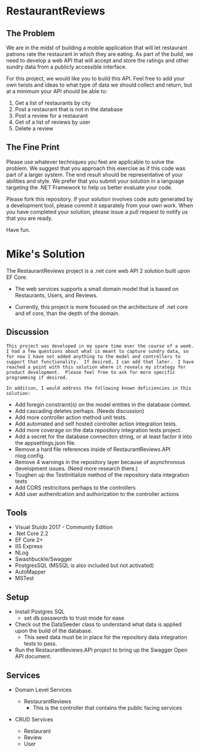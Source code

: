 RestaurantReviews
=================

The Problem
--------------
We are in the midst of building a mobile application that will let restaurant patrons rate the restaurant in which they are eating. As part of the build, we need to develop a web API that will accept and store the ratings and other sundry data from a publicly accessible interface. 

For this project, we would like you to build this API. Feel free to add your own twists and ideas to what type of data we should collect and return, but at a minimum your API should be able to:

1. Get a list of restaurants by city
2. Post a restaurant that is not in the database
3. Post a review for a restaurant
4. Get of a list of reviews by user
5. Delete a review

The Fine Print
--------------
Please use whatever techniques you feel are applicable to solve the problem. We suggest that you approach this exercise as if this code was part of a larger system. The end result should be representative of your abilities and style.  We prefer that you submit your solution in a language targeting the .NET Framework to help us better evaluate your code.

Please fork this repository. If your solution involves code auto generated by a development  tool, please commit it separately from your own work.  When you have completed your solution, please issue a pull request to notify us that you are ready.

Have fun.

# Mike's Solution

The RestaurantReviews project is a .net core web API 2 solution built upon EF Core.

* The web services supports a small domain model that is based on Restaurants, Users, and Reviews.

* Currently, this project is more focused on the architecture of .net core and ef core, than the depth of the domain.

## Discussion

    This project was developed in my spare time over the course of a week.  I had a few questions about what is meant to capture sundry data, so for now I have not added anything to the model and controllers to support that functionality.  If desired, I can add that later.  I have reached a point with this solution where it reveals my strategy for product development.  Please feel free to ask for more specific programming if desired.
    
    In addition, I would address the following known deficiencies in this solution:

* Add foregin constraint(s) on the model entities in the database context.
* Add cascading deletes perhaps.  (Needs discussion)
* Add more controller action method unit tests.
* Add automated and self hosted controller action integration tests.
* Add more coverage on the data repository integration tests project.
* Add a secret for the database conneciton string, or at least factor it into the appsettings.json file.
* Remove a hard file references inside of RestaurantReviews.API nlog.config.
* Remove 4 warnings in the repository layer because of asynchronous development issues.  (Need more research there.)
* Toughen up the TestInitialize method of the repository data integration tests
* Add CORS restricitons perhaps to the controllers
* Add user authenitcation and authorization to the controller actions


## Tools  

* Visual Stuido 2017 - Community Edition
* .Net Core 2.2
* EF Core 2+
* IIS Express
* NLog
* Swashbuckle/Swagger
* PostgresSQL (MSSQL is also included but not activated)
* AutoMapper
* MSTest

## Setup

* Install Postgres SQL
  * set db passwords to trust mode for ease
* Check out the DataSeeder class to understand what data is applied upon the build of the database.
  * This seed data must be in place for the repository data integration tests to pass.
* Run the RestaurantReviews.API project to bring up the Swagger Open API document.

## Services

* Domain Level Services
  * RestaurantReviews
    * This is the controller that contains the public facing services

* CRUD Services
  * Restaurant
  * Review
  * User